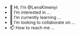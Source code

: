 - 👋 Hi, I’m @LensKimenyi
- 👀 I’m interested in ...
- 🌱 I’m currently learning ...
- 💞️ I’m looking to collaborate on ...
- 📫 How to reach me ...

<!---
LensKimenyi/LensKimenyi is a ✨ special ✨ repository because its `README.md` (this file) appears on your GitHub profile.
You can click the Preview link to take a look at your changes.
--->
